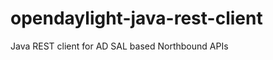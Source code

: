 opendaylight-java-rest-client
=============================

Java REST client for AD SAL based Northbound APIs
